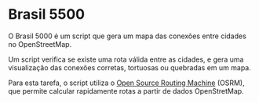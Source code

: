 # Brasil 5500

O Brasil 5000 é um script que gera um mapa das conexões entre cidades no OpenStreetMap.

Um script verifica se existe uma rota válida entre as cidades, e gera uma visualização das conexões corretas, tortuosas ou quebradas em um mapa.

Para esta tarefa, o script utiliza o [Open Source Routing Machine](http://map.project-osrm.org) (OSRM), que permite calcular rapidamente rotas a partir de dados OpenStretMap.

